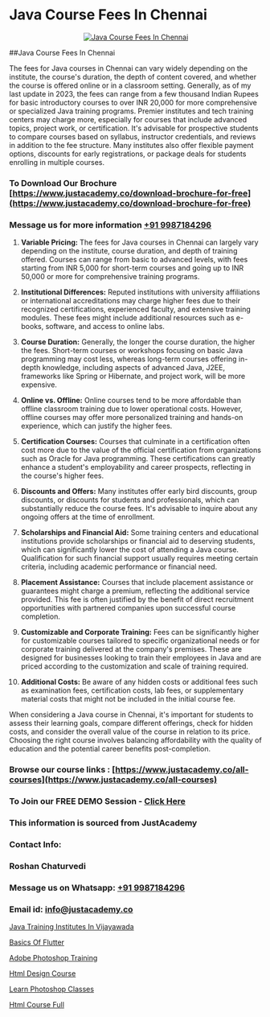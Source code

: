 # Java Course Fees In Chennai

<p align="center">
  <a href="https://justacademy.co/course-detail/core-java-training">
    <img src="https://justacademy.co/storage2/course_image/1677245426_course_image.webp" alt="Java Course Fees In Chennai">
  </a>
</p>
##Java Course Fees In Chennai

The fees for Java courses in Chennai can vary widely depending on the institute, the course's duration, the depth of content covered, and whether the course is offered online or in a classroom setting. Generally, as of my last update in 2023, the fees can range from a few thousand Indian Rupees for basic introductory courses to over INR 20,000 for more comprehensive or specialized Java training programs. Premier institutes and tech training centers may charge more, especially for courses that include advanced topics, project work, or certification. It's advisable for prospective students to compare courses based on syllabus, instructor credentials, and reviews in addition to the fee structure. Many institutes also offer flexible payment options, discounts for early registrations, or package deals for students enrolling in multiple courses.
### To Download Our Brochure [https://www.justacademy.co/download-brochure-for-free](https://www.justacademy.co/download-brochure-for-free)
### Message us for more information [+91 9987184296](https://api.whatsapp.com/send?phone=919987184296)
1) **Variable Pricing:** The fees for Java courses in Chennai can largely vary depending on the institute, course duration, and depth of training offered. Courses can range from basic to advanced levels, with fees starting from INR 5,000 for short-term courses and going up to INR 50,000 or more for comprehensive training programs.

2) **Institutional Differences:** Reputed institutions with university affiliations or international accreditations may charge higher fees due to their recognized certifications, experienced faculty, and extensive training modules. These fees might include additional resources such as e-books, software, and access to online labs.

3) **Course Duration:** Generally, the longer the course duration, the higher the fees. Short-term courses or workshops focusing on basic Java programming may cost less, whereas long-term courses offering in-depth knowledge, including aspects of advanced Java, J2EE, frameworks like Spring or Hibernate, and project work, will be more expensive.

4) **Online vs. Offline:** Online courses tend to be more affordable than offline classroom training due to lower operational costs. However, offline courses may offer more personalized training and hands-on experience, which can justify the higher fees.

5) **Certification Courses:** Courses that culminate in a certification often cost more due to the value of the official certification from organizations such as Oracle for Java programming. These certifications can greatly enhance a student's employability and career prospects, reflecting in the course's higher fees.

6) **Discounts and Offers:** Many institutes offer early bird discounts, group discounts, or discounts for students and professionals, which can substantially reduce the course fees. It's advisable to inquire about any ongoing offers at the time of enrollment.

7) **Scholarships and Financial Aid:** Some training centers and educational institutions provide scholarships or financial aid to deserving students, which can significantly lower the cost of attending a Java course. Qualification for such financial support usually requires meeting certain criteria, including academic performance or financial need.

8) **Placement Assistance:** Courses that include placement assistance or guarantees might charge a premium, reflecting the additional service provided. This fee is often justified by the benefit of direct recruitment opportunities with partnered companies upon successful course completion.

9) **Customizable and Corporate Training:** Fees can be significantly higher for customizable courses tailored to specific organizational needs or for corporate training delivered at the company's premises. These are designed for businesses looking to train their employees in Java and are priced according to the customization and scale of training required.

10) **Additional Costs:** Be aware of any hidden costs or additional fees such as examination fees, certification costs, lab fees, or supplementary material costs that might not be included in the initial course fee.

When considering a Java course in Chennai, it's important for students to assess their learning goals, compare different offerings, check for hidden costs, and consider the overall value of the course in relation to its price. Choosing the right course involves balancing affordability with the quality of education and the potential career benefits post-completion.

### Browse our course links : [https://www.justacademy.co/all-courses](https://www.justacademy.co/all-courses) 
### To Join our FREE DEMO Session - [Click Here](https://www.justacademy.co/register-for-course-demo)


### This information is sourced from JustAcademy
### Contact Info:
### Roshan Chaturvedi
### Message us on Whatsapp: [+91 9987184296](https://api.whatsapp.com/send?phone=919987184296)
### Email id: [info@justacademy.co](mailto:info@justacademy.co)
                
[Java Training Institutes In Vijayawada](https://www.linkedin.com/pulse/java-training-institutes-vijayawada-software-training-sunnyvale-ao1je?trackingId=%2FOGyzoyQJXL0mlQdogEEUQ%3D%3D&lipi=urn%3Ali%3Apage%3Ad_flagship3_company_admin%3BPMbi7PJsSrOfOFf5jCv3gg%3D%3D)

[Basics Of Flutter](https://www.linkedin.com/pulse/basics-flutter-justacademy-delhi-i59qc/)

[Adobe Photoshop Training](https://medium.com/@namusn/adobe-photoshop-training-3c499f299829)

[Html Design Course](https://medium.com/@surajvaishnav5015/html-design-course-6be1557aebed)

[Learn Photoshop Classes](https://justacademyin.github.io/justacademy/learn-photoshop-classes)

[Html Course Full](https://justacademyin.github.io/justacademy/html-course-full)

